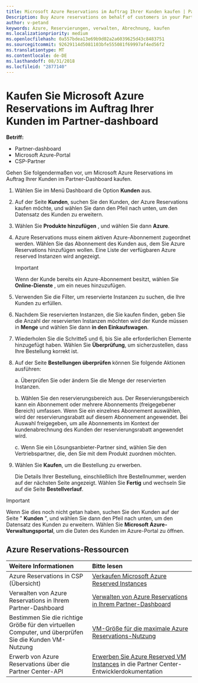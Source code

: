 ```yaml
---
title: Microsoft Azure Reservations im Auftrag Ihrer Kunden kaufen | Partner Center
Description: Buy Azure reservations on behalf of customers in your Partner Dashboard.
author: v-petand
keywords: Azure, Reservierungen, verwalten, Abrechnung, kaufen
ms.localizationpriority: medium
ms.openlocfilehash: 0a557bdea13e69b9d02a2a6039625d43c8483751
ms.sourcegitcommit: 92629114d5081103bfe555081f69997af4ed56f2
ms.translationtype: MT
ms.contentlocale: de-DE
ms.lasthandoff: 08/31/2018
ms.locfileid: "2877140"
---
```

# <a name="buy-microsoft-azure-reservations-on-behalf-of-your-customers-in-the-partner-dashboard"></a>Kaufen Sie Microsoft Azure Reservations im Auftrag Ihrer Kunden im Partner-dashboard 

**Betriff:**

-  Partner-dashboard
-  Microsoft Azure-Portal
-  CSP-Partner

Gehen Sie folgendermaßen vor, um Microsoft Azure Reservations im Auftrag Ihrer Kunden im Partner-Dashboard kaufen.

1. Wählen Sie im Menü Dashboard die Option **Kunden** aus.  

2. Auf der Seite **Kunden**, suchen Sie den Kunden, der Azure Reservations kaufen möchte, und wählen Sie dann den Pfeil nach unten, um den Datensatz des Kunden zu erweitern.  

3. Wählen Sie **Produkte hinzufügen** , und wählen Sie dann **Azure**. 
    
4. Azure Reservations muss einem aktiven Azure-Abonnement zugeordnet werden. Wählen Sie das Abonnement des Kunden aus, dem Sie Azure Reservations hinzufügen wollen. Eine Liste der verfügbaren Azure reserved Instanzen wird angezeigt. 

    >[!IMPORTANT] 
    >Wenn der Kunde bereits ein Azure-Abonnement besitzt, wählen Sie **Online-Dienste** , um ein neues hinzuzufügen. 

5. Verwenden Sie die Filter, um reservierte Instanzen zu suchen, die Ihre Kunden zu erfüllen.  

6. Nachdem Sie reservierten Instanzen, die Sie kaufen finden, geben Sie die Anzahl der reservierten Instanzen möchten wird der Kunde müssen in **Menge** und wählen Sie dann **in den Einkaufswagen**.  

7. Wiederholen Sie die Schritte5 und 6, bis Sie alle erforderlichen Elemente hinzugefügt haben. Wählen Sie **Überprüfung**, um sicherzustellen, dass Ihre Bestellung korrekt ist.  

8. Auf der Seite **Bestellungen überprüfen** können Sie folgende Aktionen ausführen: 

    a. Überprüfen Sie oder ändern Sie die Menge der reservierten Instanzen.

    b. Wählen Sie den reservierungsbereich aus. Der Reservierungsbereich kann ein Abonnement oder mehrere Abonnements (freigegebener Bereich) umfassen. Wenn Sie ein einzelnes Abonnement auswählen, wird der reservierungsrabatt auf diesem Abonnement angewendet. Bei Auswahl freigegeben, um alle Abonnements im Kontext der kundenabrechnung des Kunden der reservierungsrabatt angewendet wird. 

    c. Wenn Sie ein Lösungsanbieter-Partner sind, wählen Sie den Vertriebspartner, die, den Sie mit dem Produkt zuordnen möchten.

9. Wählen Sie **Kaufen**, um die Bestellung zu erwerben. 

    Die Details Ihrer Bestellung, einschließlich Ihre Bestellnummer, werden auf der nächsten Seite angezeigt. Wählen Sie **Fertig** und wechseln Sie auf die Seite **Bestellverlauf**. 

>[!IMPORTANT]
>Wenn Sie dies noch nicht getan haben, suchen Sie den Kunden auf der Seite " **Kunden** ", und wählen Sie dann den Pfeil nach unten, um den Datensatz des Kunden zu erweitern. Wählen Sie **Microsoft Azure-Verwaltungsportal**, um die Daten des Kunden im Azure-Portal zu öffnen.

## <a name="azure-reservations-resources"></a>Azure Reservations-Ressourcen
|**Weitere Informationen**   |**Bitte lesen**    |
|:-----------------------------|:-----------------|
|Azure Reservations in CSP (Übersicht)  | [Verkaufen Microsoft Azure Reserved Instances](azure-reservations.md) |
|Verwalten von Azure Reservations in Ihrem Partner-Dashboard | [Verwalten von Azure Reservations in Ihrem Partner-Dashboard](azure-reservations-manage.md)
|Bestimmen Sie die richtige Größe für den virtuellen Computer, und überprüfen Sie die Kunden VM-Nutzung   |[VM-Größe für die maximale Azure Reservations-Nutzung](azure-usage.md)   |
|Erwerb von Azure Reservations über die Partner Center-API | [Erwerben Sie Azure Reserved VM Instances](https://docs.microsoft.com/partner-center/develop/purchase-azure-reservations) in die Partner Center-Entwicklerdokumentation

 


 
